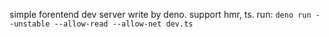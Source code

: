 simple forentend dev server write by deno. support hmr, ts. run: `deno run --unstable --allow-read --allow-net dev.ts`
